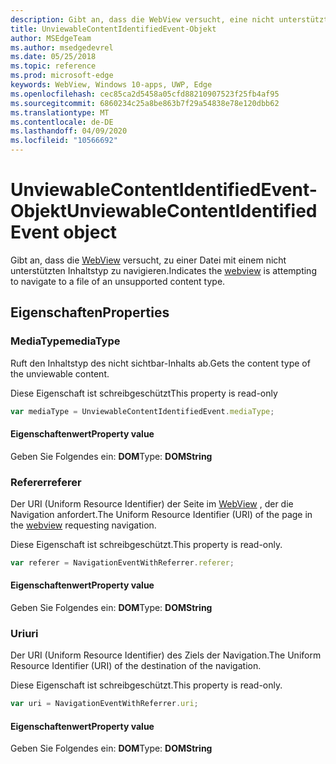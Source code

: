 ```yaml
---
description: Gibt an, dass die WebView versucht, eine nicht unterstützte Datei herunterzuladen.
title: UnviewableContentIdentifiedEvent-Objekt
author: MSEdgeTeam
ms.author: msedgedevrel
ms.date: 05/25/2018
ms.topic: reference
ms.prod: microsoft-edge
keywords: WebView, Windows 10-apps, UWP, Edge
ms.openlocfilehash: cec85ca2d5458a05cfd88210907523f25fb4af95
ms.sourcegitcommit: 6860234c25a8be863b7f29a54838e78e120dbb62
ms.translationtype: MT
ms.contentlocale: de-DE
ms.lasthandoff: 04/09/2020
ms.locfileid: "10566692"
---
```

# <span data-ttu-id="4b682-104">UnviewableContentIdentifiedEvent-Objekt</span><span class="sxs-lookup"><span data-stu-id="4b682-104">UnviewableContentIdentifiedEvent object</span></span>

<span data-ttu-id="4b682-105">Gibt an, dass die [WebView](../webview.md) versucht, zu einer Datei mit einem nicht unterstützten Inhaltstyp zu navigieren.</span><span class="sxs-lookup"><span data-stu-id="4b682-105">Indicates the [webview](../webview.md) is attempting to navigate to a file of an unsupported content type.</span></span> 

## <span data-ttu-id="4b682-106">Eigenschaften</span><span class="sxs-lookup"><span data-stu-id="4b682-106">Properties</span></span>

### <span data-ttu-id="4b682-107">MediaType</span><span class="sxs-lookup"><span data-stu-id="4b682-107">mediaType</span></span>

<span data-ttu-id="4b682-108">Ruft den Inhaltstyp des nicht sichtbar-Inhalts ab.</span><span class="sxs-lookup"><span data-stu-id="4b682-108">Gets the content type of the unviewable content.</span></span>

<span data-ttu-id="4b682-109">Diese Eigenschaft ist schreibgeschützt</span><span class="sxs-lookup"><span data-stu-id="4b682-109">This property is read-only</span></span>

```js
var mediaType = UnviewableContentIdentifiedEvent.mediaType;
```

#### <span data-ttu-id="4b682-110">Eigenschaftenwert</span><span class="sxs-lookup"><span data-stu-id="4b682-110">Property value</span></span>
<span data-ttu-id="4b682-111">Geben Sie Folgendes ein: **DOM**</span><span class="sxs-lookup"><span data-stu-id="4b682-111">Type: **DOMString**</span></span>

### <span data-ttu-id="4b682-112">Referer</span><span class="sxs-lookup"><span data-stu-id="4b682-112">referer</span></span>

<span data-ttu-id="4b682-113">Der URI (Uniform Resource Identifier) der Seite im [WebView](../webview.md) , der die Navigation anfordert.</span><span class="sxs-lookup"><span data-stu-id="4b682-113">The Uniform Resource Identifier (URI) of the page in the [webview](../webview.md) requesting navigation.</span></span>

<span data-ttu-id="4b682-114">Diese Eigenschaft ist schreibgeschützt.</span><span class="sxs-lookup"><span data-stu-id="4b682-114">This property is read-only.</span></span>


```js
var referer = NavigationEventWithReferrer.referer;
```

#### <span data-ttu-id="4b682-115">Eigenschaftenwert</span><span class="sxs-lookup"><span data-stu-id="4b682-115">Property value</span></span>
<span data-ttu-id="4b682-116">Geben Sie Folgendes ein: **DOM**</span><span class="sxs-lookup"><span data-stu-id="4b682-116">Type: **DOMString**</span></span>

### <span data-ttu-id="4b682-117">Uri</span><span class="sxs-lookup"><span data-stu-id="4b682-117">uri</span></span>

<span data-ttu-id="4b682-118">Der URI (Uniform Resource Identifier) des Ziels der Navigation.</span><span class="sxs-lookup"><span data-stu-id="4b682-118">The Uniform Resource Identifier (URI) of the destination of the navigation.</span></span>

<span data-ttu-id="4b682-119">Diese Eigenschaft ist schreibgeschützt.</span><span class="sxs-lookup"><span data-stu-id="4b682-119">This property is read-only.</span></span>

```js
var uri = NavigationEventWithReferrer.uri;
```

#### <span data-ttu-id="4b682-120">Eigenschaftenwert</span><span class="sxs-lookup"><span data-stu-id="4b682-120">Property value</span></span>
<span data-ttu-id="4b682-121">Geben Sie Folgendes ein: **DOM**</span><span class="sxs-lookup"><span data-stu-id="4b682-121">Type: **DOMString**</span></span>
